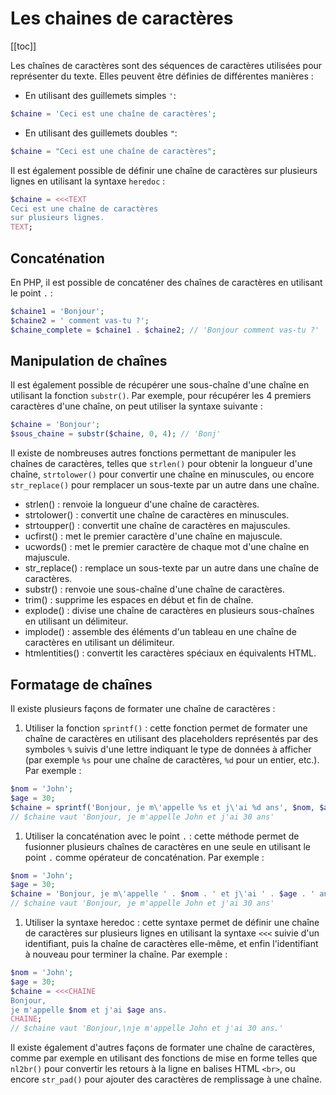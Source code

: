 # Les chaines de caractères

[[toc]]

Les chaînes de caractères sont des séquences de caractères utilisées pour représenter du texte. Elles peuvent être définies de différentes manières :

- En utilisant des guillemets simples `'`:

```php
$chaine = 'Ceci est une chaîne de caractères';
```

- En utilisant des guillemets doubles `"`:

```php
$chaine = "Ceci est une chaîne de caractères";
```

Il est également possible de définir une chaîne de caractères sur plusieurs lignes en utilisant la syntaxe `heredoc` :

```php
$chaine = <<<TEXT
Ceci est une chaîne de caractères
sur plusieurs lignes.
TEXT;
```

## Concaténation

En PHP, il est possible de concaténer des chaînes de caractères en utilisant le point `.` :

```php
$chaine1 = 'Bonjour';
$chaine2 = ' comment vas-tu ?';
$chaine_complete = $chaine1 . $chaine2; // 'Bonjour comment vas-tu ?'
```

## Manipulation de chaînes

Il est également possible de récupérer une sous-chaîne d'une chaîne en utilisant la fonction `substr()`. Par exemple, pour récupérer les 4 premiers caractères d'une chaîne, on peut utiliser la syntaxe suivante :

```php
$chaine = 'Bonjour';
$sous_chaine = substr($chaine, 0, 4); // 'Bonj'
```

Il existe de nombreuses autres fonctions permettant de manipuler les chaînes de caractères, telles que `strlen()` pour obtenir la longueur d'une chaîne, `strtolower()` pour convertir une chaîne en minuscules, ou encore `str_replace()` pour remplacer un sous-texte par un autre dans une chaîne.

- strlen() : renvoie la longueur d'une chaîne de caractères.
- strtolower() : convertit une chaîne de caractères en minuscules.
- strtoupper() : convertit une chaîne de caractères en majuscules.
- ucfirst() : met le premier caractère d'une chaîne en majuscule.
- ucwords() : met le premier caractère de chaque mot d'une chaîne en majuscule.
- str_replace() : remplace un sous-texte par un autre dans une chaîne de caractères.
- substr() : renvoie une sous-chaîne d'une chaîne de caractères.
- trim() : supprime les espaces en début et fin de chaîne.
- explode() : divise une chaîne de caractères en plusieurs sous-chaînes en utilisant un délimiteur.
- implode() : assemble des éléments d'un tableau en une chaîne de caractères en utilisant un délimiteur.
- htmlentities() : convertit les caractères spéciaux en équivalents HTML.

## Formatage de chaînes

Il existe plusieurs façons de formater une chaîne de caractères :

1. Utiliser la fonction `sprintf()` : cette fonction permet de formater une chaîne de caractères en utilisant des placeholders représentés par des symboles `%` suivis d'une lettre indiquant le type de données à afficher (par exemple `%s` pour une chaîne de caractères, `%d` pour un entier, etc.). Par exemple :

```php
$nom = 'John';
$age = 30;
$chaine = sprintf('Bonjour, je m\'appelle %s et j\'ai %d ans', $nom, $age);
// $chaine vaut 'Bonjour, je m'appelle John et j'ai 30 ans'
```

1. Utiliser la concaténation avec le point `.` : cette méthode permet de fusionner plusieurs chaînes de caractères en une seule en utilisant le point `.` comme opérateur de concaténation. Par exemple :

```php
$nom = 'John';
$age = 30;
$chaine = 'Bonjour, je m\'appelle ' . $nom . ' et j\'ai ' . $age . ' ans';
// $chaine vaut 'Bonjour, je m'appelle John et j'ai 30 ans'
```

1. Utiliser la syntaxe heredoc : cette syntaxe permet de définir une chaîne de caractères sur plusieurs lignes en utilisant la syntaxe `<<<` suivie d'un identifiant, puis la chaîne de caractères elle-même, et enfin l'identifiant à nouveau pour terminer la chaîne. Par exemple :

```php
$nom = 'John';
$age = 30;
$chaine = <<<CHAINE
Bonjour,
je m'appelle $nom et j'ai $age ans.
CHAINE;
// $chaine vaut 'Bonjour,\nje m'appelle John et j'ai 30 ans.'
```

Il existe également d'autres façons de formater une chaîne de caractères, comme par exemple en utilisant des fonctions de mise en forme telles que `nl2br()` pour convertir les retours à la ligne en balises HTML `<br>`, ou encore `str_pad()` pour ajouter des caractères de remplissage à une chaîne.
